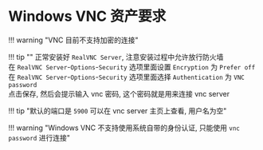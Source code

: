 # Windows VNC 资产要求

!!! warning "VNC 目前不支持加密的连接"

!!! tip ""
    正常安装好 `RealVNC Server`, 注意安装过程中允许放行防火墙  
    在 `RealVNC Server`-`Options`-`Security` 选项里面设置 `Encryption` 为 `Prefer off`  
    在 `RealVNC Server`-`Options`-`Security` 选项里面选择 `Authentication` 为 `VNC password`  
    点击保存, 然后会提示输入 vnc 密码, 这个密码就是用来连接 vnc server

!!! tip "默认的端口是 `5900` 可以在 vnc server 主页上查看, 用户名为空"

!!! warning "Windows VNC 不支持使用系统自带的身份认证, 只能使用 `vnc password` 进行连接"
